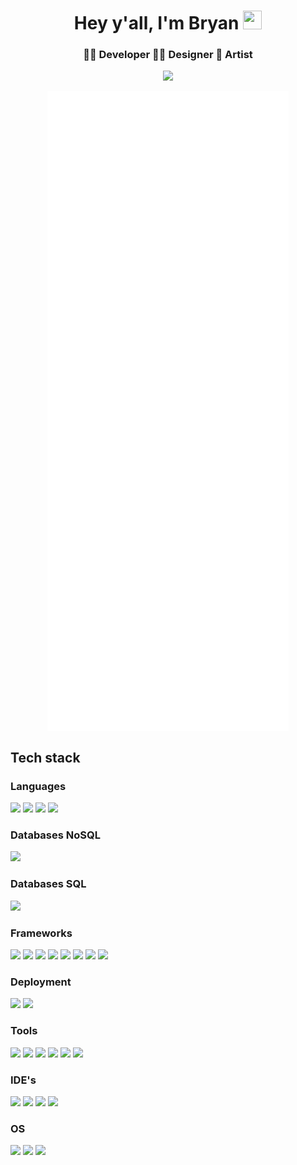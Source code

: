 <!--
**bryare/bryare** is a ✨ _special_ ✨ repository because its `README.md` (this file) appears on your GitHub profile.

Here are some ideas to get you started:

- 🔭 I’m currently working on ...
- 🌱 I’m currently learning ...
- 👯 I’m looking to collaborate on ...
- 🤔 I’m looking for help with ...
- 💬 Ask me about ...
- 📫 How to reach me: ...
- 😄 Pronouns: ...
- ⚡ Fun fact: ...

https://img.shields.io/static/v1?message=graphql&logo=graphql&labelColor=5c5c5c&color=ff00ff&logoColor=white&label=%20&style=plastic
https://img.shields.io/static/v1?message=typescript&logo=typescript&labelColor=5c5c5c&color=ff00ff&logoColor=white&label=%20&style=plastic
https://img.shields.io/static/v1?message=redux&logo=redux&labelColor=5c5c5c&color=ff00ff&logoColor=white&label=%20&style=plastic
https://img.shields.io/static/v1?message=gatsby&logo=gatsby&labelColor=5c5c5c&color=ff00ff&logoColor=white&label=%20&style=plastic
https://img.shields.io/static/v1?message=next&logo=next.js&labelColor=5c5c5c&color=ff00ff&logoColor=white&label=%20&style=plastic
https://img.shields.io/static/v1?message=react%20router&logo=reactrouter&labelColor=5c5c5c&color=ff00ff&logoColor=white&label=%20&style=plastic
https://img.shields.io/static/v1?message=redux&logo=redux&labelColor=5c5c5c&color=ff00ff&logoColor=white&label=%20&style=plastic
https://img.shields.io/static/v1?message=google%20chrome&logo=googlechrome&labelColor=5c5c5c&color=ff00ff&logoColor=white&label=%20&style=plastic
https://img.shields.io/static/v1?message=mozilla%20firefox&logo=firefox&labelColor=5c5c5c&color=ff00ff&logoColor=white&label=%20&style=plastic
https://img.shields.io/static/v1?message=safari&logo=safari&labelColor=5c5c5c&color=ff00ff&logoColor=white&label=%20&style=plastic
https://img.shields.io/static/v1?message=brave&logo=brave&labelColor=5c5c5c&color=ff00ff&logoColor=white&label=%20&style=plastic
https://img.shields.io/static/v1?message=yarn&logo=yarn&labelColor=5c5c5c&color=ff00ff&logoColor=white&label=%20&style=plastic
https://img.shields.io/static/v1?message=pnpm&logo=pnpm&labelColor=5c5c5c&color=ff00ff&logoColor=white&label=%20&style=plastic
https://img.shields.io/static/v1?message=mysql&logo=mysql&labelColor=5c5c5c&color=ff00ff&logoColor=white&label=%20&style=plastic
https://img.shields.io/static/v1?message=firebase&logo=firebase&labelColor=5c5c5c&color=ff00ff&logoColor=white&label=%20&style=plastic
https://img.shields.io/static/v1?message=styled-components&logo=styled-components&labelColor=5c5c5c&color=ff00ff&logoColor=white&label=%20&style=plastic
https://img.shields.io/static/v1?message=gitlab&logo=gitlab&labelColor=5c5c5c&color=ff00ff&logoColor=white&label=%20&style=plastic

https://img.shields.io/static/v1?message=medium&logo=medium&labelColor=5c5c5c&color=ff00ff&logoColor=white&label=%20&style=plastic
https://img.shields.io/static/v1?message=dev.to&logo=dev.to&labelColor=5c5c5c&color=ff00ff&logoColor=white&label=%20&style=plastic
https://img.shields.io/static/v1?message=hashnode&logo=hashnode&labelColor=5c5c5c&color=ff00ff&logoColor=white&label=%20&style=plastic
https://img.shields.io/static/v1?message=hackernoon&logo=hackernoon&labelColor=5c5c5c&color=ff00ff&logoColor=white&label=%20&style=plastic
-->

<h1 align="center"> Hey y'all, I'm Bryan <img src="https://user-images.githubusercontent.com/37481349/177178131-63d703f5-7530-416e-8f8b-df1619336f64.gif" width="30px" height="30px" /> </h1>

<h3 align="center"> 👨‍💻 Developer 👨‍🎨 Designer 🎨 Artist</h3>

<p align="center"> <img src="https://komarev.com/ghpvc/?username=bryare&color=ff00ff" /> </p>

<p align="center"> <img align="center" src="/github-metrics.svg"> </p>

## Tech stack

### Languages

![](https://img.shields.io/static/v1?message=javascript&logo=javascript&labelColor=5c5c5c&color=ff00ff&logoColor=white&label=%20&style=plastic)
![](https://img.shields.io/static/v1?message=html5&logo=html5&labelColor=5c5c5c&color=ff00ff&logoColor=white&label=%20&style=plastic)
![](https://img.shields.io/static/v1?message=css3&logo=css3&labelColor=5c5c5c&color=ff00ff&logoColor=white&label=%20&style=plastic)
![](https://img.shields.io/static/v1?message=sass&logo=sass&labelColor=5c5c5c&color=ff00ff&logoColor=white&label=%20&style=plastic)

### Databases NoSQL

![](https://img.shields.io/static/v1?message=mongodb&logo=mongodb&labelColor=5c5c5c&color=ff00ff&logoColor=white&label=%20&style=plastic)

### Databases SQL

![](https://img.shields.io/static/v1?message=sqlite&logo=sqlite&labelColor=5c5c5c&color=ff00ff&logoColor=white&label=%20&style=plastic)

### Frameworks

![](https://img.shields.io/static/v1?message=react&logo=react&labelColor=5c5c5c&color=ff00ff&logoColor=white&label=%20&style=plastic)
![](https://img.shields.io/static/v1?message=nodejs&logo=node.js&labelColor=5c5c5c&color=ff00ff&logoColor=white&label=%20&style=plastic)
![](https://img.shields.io/static/v1?message=express&logo=express&labelColor=5c5c5c&color=ff00ff&logoColor=white&label=%20&style=plastic)
![](https://img.shields.io/static/v1?message=astro&logo=astro&labelColor=5c5c5c&color=ff00ff&logoColor=white&label=%20&style=plastic)
![](https://img.shields.io/static/v1?message=bootstrap&logo=bootstrap&labelColor=5c5c5c&color=ff00ff&logoColor=white&label=%20&style=plastic)
![](https://img.shields.io/static/v1?message=jquery&logo=jQuery&labelColor=5c5c5c&color=ff00ff&logoColor=white&label=%20&style=plastic)
![](https://img.shields.io/static/v1?message=Material%20UI&logo=mui&labelColor=5c5c5c&color=ff00ff&logoColor=white&label=%20&style=plastic)
![](https://img.shields.io/static/v1?message=json&logo=json&labelColor=5c5c5c&color=ff00ff&logoColor=white&label=%20&style=plastic)

### Deployment

![](https://img.shields.io/static/v1?message=netlify&logo=netlify&labelColor=5c5c5c&color=ff00ff&logoColor=white&label=%20&style=plastic)
![](https://img.shields.io/static/v1?message=heroku&logo=heroku&labelColor=5c5c5c&color=ff00ff&logoColor=white&label=%20&style=plastic)

### Tools

![](https://img.shields.io/static/v1?message=git&logo=git&labelColor=5c5c5c&color=ff00ff&logoColor=white&label=%20&style=plastic)
![](https://img.shields.io/static/v1?message=github&logo=github&labelColor=5c5c5c&color=ff00ff&logoColor=white&label=%20&style=plastic)
![](https://img.shields.io/static/v1?message=npm&logo=npm&labelColor=5c5c5c&color=ff00ff&logoColor=white&label=%20&style=plastic)
![](https://img.shields.io/static/v1?message=figma&logo=figma&labelColor=5c5c5c&color=ff00ff&logoColor=white&label=%20&style=plastic)
![](https://img.shields.io/static/v1?message=postman&logo=postman&labelColor=5c5c5c&color=ff00ff&logoColor=white&label=%20&style=plastic)
![](https://img.shields.io/static/v1?message=homebrew&logo=homebrew&labelColor=5c5c5c&color=ff00ff&logoColor=white&label=%20&style=plastic)

### IDE's

![](https://img.shields.io/static/v1?message=VS%20Code&logo=visual%20studio%20code&labelColor=5c5c5c&color=ff00ff&logoColor=white&label=%20&style=plastic)
![](https://img.shields.io/static/v1?message=Code%20Sandbox&logo=CodeSandbox&labelColor=5c5c5c&color=ff00ff&logoColor=white&label=%20&style=plastic)
![](https://img.shields.io/static/v1?message=repl.it&logo=replit&labelColor=5c5c5c&color=ff00ff&logoColor=white&label=%20&style=plastic)
![](https://img.shields.io/static/v1?message=codepen&logo=codepen&labelColor=5c5c5c&color=ff00ff&logoColor=white&label=%20&style=plastic)

### OS

![](https://img.shields.io/static/v1?message=windows&logo=windows&labelColor=5c5c5c&color=ff00ff&logoColor=white&label=%20&style=plastic)
![](https://img.shields.io/static/v1?message=macOS&logo=apple&labelColor=5c5c5c&color=ff00ff&logoColor=white&label=%20&style=plastic)
![](https://img.shields.io/static/v1?message=linux&logo=linux&labelColor=5c5c5c&color=ff00ff&logoColor=white&label=%20&style=plastic)

<!-- ![Metrics](https://metrics.lecoq.io/bryare?template=classic&isocalendar=1&languages=1&achievements=1&stars=1&base.indepth=false&base.hireable=false&isocalendar.duration=half-year&languages.limit=8&languages.threshold=0%25&languages.other=false&languages.colors=github&languages.sections=most-used&languages.indepth=false&languages.analysis.timeout=15&languages.categories=markup%2C%20programming&languages.recent.categories=markup%2C%20programming&languages.recent.load=300&languages.recent.days=14&stars.limit=4&achievements.threshold=C&achievements.secrets=true&achievements.display=compact&achievements.limit=0&config.timezone=America%2FChicago) -->

<!-- <p align="center"><img align="center" src='https://metrics.lecoq.io/bryare?template=classic&isocalendar=1&languages=1&achievements=1&stars=1&base.indepth=false&base.hireable=false&isocalendar.duration=half-year&languages.limit=8&languages.threshold=0%25&languages.other=false&languages.colors=github&languages.sections=most-used&languages.indepth=false&languages.analysis.timeout=15&languages.categories=markup%2C%20programming&languages.recent.categories=markup%2C%20programming&languages.recent.load=300&languages.recent.days=14&stars.limit=4&achievements.threshold=C&achievements.secrets=true&achievements.display=compact&achievements.limit=0&config.timezone=America%2FChicago'></p> -->

<!-- [![trophy](https://github-profile-trophy.vercel.app/?username=bryare&theme=radical)](https://github.com/ryo-ma/github-profile-trophy)

![Anurag's GitHub stats](https://github-readme-stats.vercel.app/api?username=bryare&show_icons=true&theme=radical)

[![Top Langs](https://github-readme-stats.vercel.app/api/top-langs/?username=bryare&show_icons=true&theme=radical&layout=compact)](https://github.com/anuraghazra/github-readme-stats) -->
